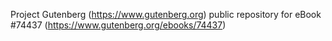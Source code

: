 Project Gutenberg (https://www.gutenberg.org) public repository for eBook #74437 (https://www.gutenberg.org/ebooks/74437)
